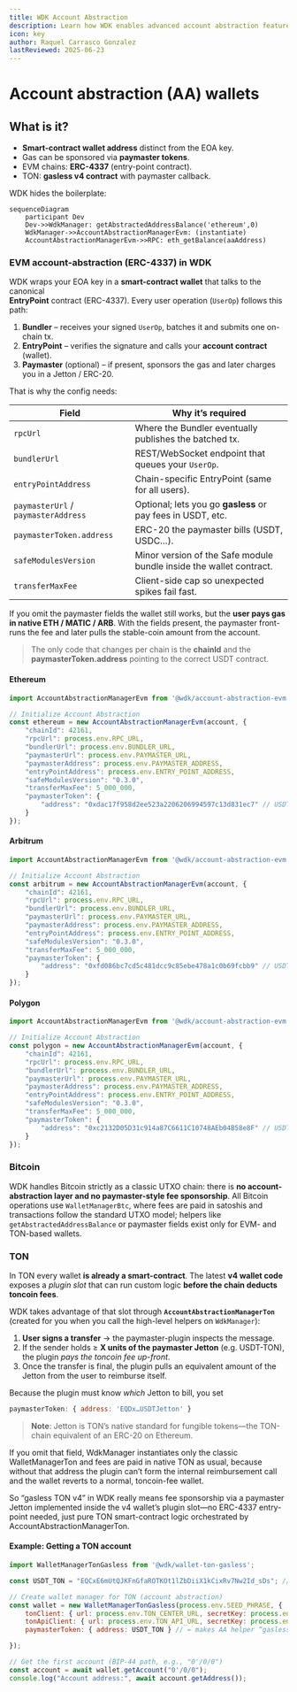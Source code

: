 ```yaml
---
title: WDK Account Abstraction
description: Learn how WDK enables advanced account abstraction features—such as gasless transactions and custom validation—across supported blockchains.
icon: key
author: Raquel Carrasco Gonzalez
lastReviewed: 2025-06-23
---
```


# Account abstraction (AA) wallets

## What is it?

- **Smart-contract wallet address** distinct from the EOA key.
- Gas can be sponsored via **paymaster tokens**.
- EVM chains: **ERC-4337** (entry-point contract).
- TON: **gasless v4 contract** with paymaster callback.

WDK hides the boilerplate:

```
sequenceDiagram
    participant Dev
    Dev->>WdkManager: getAbstractedAddressBalance('ethereum',0)
    WdkManager->>AccountAbstractionManagerEvm: (instantiate)
    AccountAbstractionManagerEvm->>RPC: eth_getBalance(aaAddress)
```

### EVM account-abstraction (ERC-4337) in WDK

WDK wraps your EOA key in a **smart-contract wallet** that talks to the canonical  
**EntryPoint** contract (ERC-4337). Every user operation (`UserOp`) follows this path:

1. **Bundler** – receives your signed `UserOp`, batches it and submits one on-chain tx.  
2. **EntryPoint** – verifies the signature and calls your **account contract** (wallet).  
3. **Paymaster** (optional) – if present, sponsors the gas and later charges you in a Jetton / ERC-20.  

That is why the config needs:

| Field | Why it’s required |
|-------|-------------------|
| `rpcUrl` | Where the Bundler eventually publishes the batched tx. |
| `bundlerUrl` | REST/WebSocket endpoint that queues your `UserOp`. |
| `entryPointAddress` | Chain-specific EntryPoint (same for all users). |
| `paymasterUrl` / `paymasterAddress` | Optional; lets you go **gasless** or pay fees in USDT, etc. |
| `paymasterToken.address` | ERC-20 the paymaster bills (USDT, USDC…). |
| `safeModulesVersion` | Minor version of the Safe module bundle inside the wallet contract. |
| `transferMaxFee` | Client-side cap so unexpected spikes fail fast. |

If you omit the paymaster fields the wallet still works, but the **user pays gas
in native ETH / MATIC / ARB**. With the fields present, the paymaster front-runs
the fee and later pulls the stable-coin amount from the account.

> The only code that changes per chain is the **chainId** and the  
> **paymasterToken.address** pointing to the correct USDT contract.

#### Ethereum
```javascript
import AccountAbstractionManagerEvm from '@wdk/account-abstraction-evm';

// Initialize Account Abstraction
const ethereum = new AccountAbstractionManagerEvm(account, {
    "chainId": 42161,
    "rpcUrl": process.env.RPC_URL,
    "bundlerUrl": process.env.BUNDLER_URL,
    "paymasterUrl": process.env.PAYMASTER_URL,
    "paymasterAddress": process.env.PAYMASTER_ADDRESS,
    "entryPointAddress": process.env.ENTRY_POINT_ADDRESS,
    "safeModulesVersion": "0.3.0",
    "transferMaxFee": 5_000_000,
    "paymasterToken": {
        "address": "0xdac17f958d2ee523a2206206994597c13d831ec7" // USDT on Ethereum
    }
});
```
#### Arbitrum

```javascript
import AccountAbstractionManagerEvm from '@wdk/account-abstraction-evm';

// Initialize Account Abstraction
const arbitrum = new AccountAbstractionManagerEvm(account, {
    "chainId": 42161,
    "rpcUrl": process.env.RPC_URL,
    "bundlerUrl": process.env.BUNDLER_URL,
    "paymasterUrl": process.env.PAYMASTER_URL,
    "paymasterAddress": process.env.PAYMASTER_ADDRESS,
    "entryPointAddress": process.env.ENTRY_POINT_ADDRESS,
    "safeModulesVersion": "0.3.0",
    "transferMaxFee": 5_000_000,
    "paymasterToken": {
        "address": "0xfd086bc7cd5c481dcc9c85ebe478a1c0b69fcbb9" // USDT on Arbitrum
    }
});
```
#### Polygon

```javascript
import AccountAbstractionManagerEvm from '@wdk/account-abstraction-evm';

// Initialize Account Abstraction
const polygon = new AccountAbstractionManagerEvm(account, {
    "chainId": 42161,
    "rpcUrl": process.env.RPC_URL,
    "bundlerUrl": process.env.BUNDLER_URL,
    "paymasterUrl": process.env.PAYMASTER_URL,
    "paymasterAddress": process.env.PAYMASTER_ADDRESS,
    "entryPointAddress": process.env.ENTRY_POINT_ADDRESS,
    "safeModulesVersion": "0.3.0",
    "transferMaxFee": 5_000_000,
    "paymasterToken": {
        "address": "0xc2132D05D31c914a87C6611C10748AEb04B58e8F" // USDT on Polygon
    }
});
```

### Bitcoin

WDK handles Bitcoin strictly as a classic UTXO chain: there is **no account-abstraction layer and no paymaster-style fee sponsorship**. All Bitcoin operations use `WalletManagerBtc`, where fees are paid in satoshis and transactions follow the standard UTXO model; helpers like `getAbstractedAddressBalance` or paymaster fields exist only for EVM- and TON-based wallets.


### TON

In TON every wallet **is already a smart-contract**. The latest **v4 wallet code** exposes a *plugin slot* that can run custom logic **before the chain deducts toncoin fees**.  

WDK takes advantage of that slot through **`AccountAbstractionManagerTon`** (created for you when you call the high-level helpers on `WdkManager`):

1. **User signs a transfer** → the paymaster-plugin inspects the message.  
2. If the sender holds ≥ **X units of the paymaster Jetton** (e.g. USDT-TON), the plugin *pays the toncoin fee up-front*.  
3. Once the transfer is final, the plugin pulls an equivalent amount of the Jetton from the user to reimburse itself.

Because the plugin must know *which* Jetton to bill, you set

```js
paymasterToken: { address: 'EQDx…USDTJetton' }
```

> **Note**: Jetton is TON’s native standard for fungible tokens—­the TON-chain equivalent of an ERC-20 on Ethereum.

If you omit that field, WdkManager instantiates only the classic WalletManagerTon and fees are paid in native TON as usual, because without that address the plugin can’t form the internal reimbursement call and the wallet reverts to a normal, toncoin-fee wallet.

So “gasless TON v4” in WDK really means fee sponsorship via a paymaster Jetton implemented inside the v4 wallet’s plugin slot—no ERC-4337 entry-point needed, just pure TON smart-contract logic orchestrated by AccountAbstractionManagerTon.


#### Example: Getting a TON account

```js
import WalletManagerTonGasless from '@wdk/wallet-ton-gasless';

const USDT_TON = "EQCxE6mUtQJKFnGfaROTKOt1lZbDiiX1kCixRv7Nw2Id_sDs"; // USDT on TON

// Create wallet manager for TON (account abstraction)
const wallet = new WalletManagerTonGasless(process.env.SEED_PHRASE, {
    tonClient: { url: process.env.TON_CENTER_URL, secretKey: process.env.TON_CENTER_SECRET },
    tonApiClient: { url: process.env.TON_API_URL, secretKey: process.env.TON_API_SECRET },
    paymasterToken: { address: USDT_TON } // ← makes AA helper “gasless”

});

// Get the first account (BIP-44 path, e.g., "0'/0/0")
const account = await wallet.getAccount("0'/0/0");
console.log("Account address:", await account.getAddress());
```
